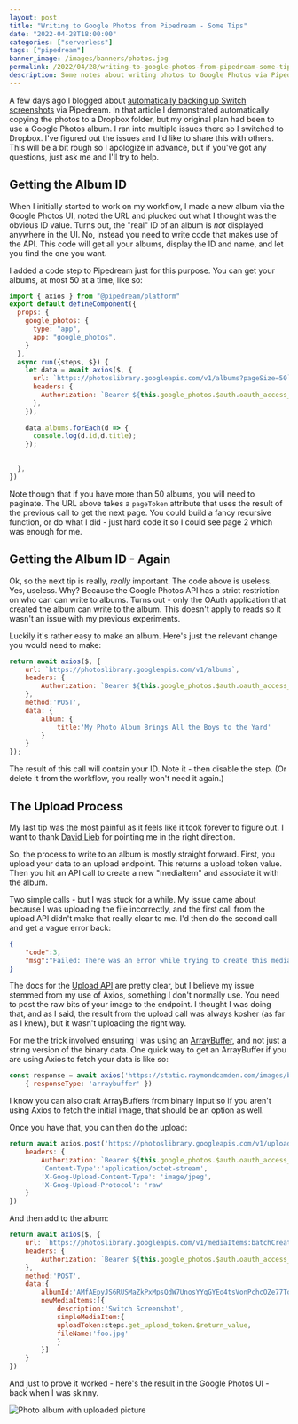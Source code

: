 ```yaml
---
layout: post
title: "Writing to Google Photos from Pipedream - Some Tips"
date: "2022-04-28T18:00:00"
categories: ["serverless"]
tags: ["pipedream"]
banner_image: /images/banners/photos.jpg
permalink: /2022/04/28/writing-to-google-photos-from-pipedream-some-tips.html
description: Some notes about writing photos to Google Photos via Pipedream
---
```


A few days ago I blogged about [automatically backing up Switch screenshots](https://www.raymondcamden.com/2022/04/23/store-nintendo-switch-screenshots-in-the-cloud-using-pipedream) via Pipedream. In that article I demonstrated automatically copying the photos to a Dropbox folder, but my original plan had been to use a Google Photos album. I ran into multiple issues there so I switched to Dropbox. I've figured out the issues and I'd like to share this with others. This will be a bit rough so I apologize in advance, but if you've got any questions, just ask me and I'll try to help.

## Getting the Album ID

When I initially started to work on my workflow, I made a new album via the Google Photos UI, noted the URL and plucked out what I thought was the obvious ID value. Turns out, the "real" ID of an album is *not* displayed anywhere in the UI. No, instead you need to write code that makes use of the API. This code will get all your albums, display the ID and name, and let you find the one you want. 

I added a code step to Pipedream just for this purpose. You can get your albums, at most 50 at a time, like so:

```js
import { axios } from "@pipedream/platform"
export default defineComponent({
  props: {
    google_photos: {
      type: "app",
      app: "google_photos",
    }
  },
  async run({steps, $}) {
    let data = await axios($, {
      url: `https://photoslibrary.googleapis.com/v1/albums?pageSize=50`,
      headers: {
        Authorization: `Bearer ${this.google_photos.$auth.oauth_access_token}`,
      },
    });
    
    data.albums.forEach(d => {
      console.log(d.id,d.title);
    });
    

  },
})
```

Note though that if you have more than 50 albums, you will need to paginate. The URL above takes a `pageToken` attribute that uses the result of the previous call to get the next page. You could build a fancy recursive function, or do what I did - just hard code it so I could see page 2 which was enough for me.

## Getting the Album ID - Again

Ok, so the next tip is really, *really* important. The code above is useless. Yes, useless. Why? Because the Google Photos API has a strict restriction on who can can write to albums. Turns out - only the OAuth application that created the album can write to the album. This doesn't apply to reads so it wasn't an issue with my previous experiments. 

Luckily it's rather easy to make an album. Here's just the relevant change you would need to make:

```js
return await axios($, {
	url: `https://photoslibrary.googleapis.com/v1/albums`,
	headers: {
		Authorization: `Bearer ${this.google_photos.$auth.oauth_access_token}`,
	},
	method:'POST', 
	data: {
		album: {
			title:'My Photo Album Brings All the Boys to the Yard'
		}
	}
});
```

The result of this call will contain your ID. Note it - then disable the step. (Or delete it from the workflow, you really won't need it again.)

## The Upload Process

My last tip was the most painful as it feels like it took forever to figure out. I want to thank [David Lieb](https://twitter.com/dflieb) for pointing me in the right direction. 

So, the process to write to an album is mostly straight forward. First, you upload your data to an upload endpoint. This returns a upload token value. Then you hit an API call to create a new "mediaItem" and associate it with the album.

Two simple calls - but I was stuck for a while. My issue came about because I was uploading the file incorrectly, and the first call from the upload API didn't make that really clear to me. I'd then do the second call and get a vague error back:

```json
{
	"code":3, 
	"msg":"Failed: There was an error while trying to create this media item."
}
```

The docs for the [Upload API](https://developers.google.com/photos/library/guides/upload-media) are pretty clear, but I believe my issue stemmed from my use of Axios, something I don't normally use. You need to post the raw bits of your image to the endpoint. I thought I was doing that, and as I said, the result from the upload call was always kosher (as far as I knew), but it wasn't uploading the right way.

For me the trick involved ensuring I was using an [ArrayBuffer](https://developer.mozilla.org/en-US/docs/Web/JavaScript/Reference/Global_Objects/ArrayBuffer), and not just a string version of the binary data. One quick way to get an ArrayBuffer if you are using Axios to fetch your data is like so:

```js
const response = await axios('https://static.raymondcamden.com/images/banners/raypgday2.jpg', 
	{ responseType: 'arraybuffer' })
```

I know you can also craft ArrayBuffers from binary input so if you aren't using Axios to fetch the initial image, that should be an option as well. 

Once you have that, you can then do the upload:

```js
return await axios.post('https://photoslibrary.googleapis.com/v1/uploads', response.data, {
	headers: {
		Authorization: `Bearer ${this.google_photos.$auth.oauth_access_token}`,
		'Content-Type':'application/octet-stream',
		'X-Goog-Upload-Content-Type': 'image/jpeg',
		'X-Goog-Upload-Protocol': 'raw'
	}
})
```

And then add to the album:

```js
return await axios($, {
	url: `https://photoslibrary.googleapis.com/v1/mediaItems:batchCreate`,
	headers: {
		Authorization: `Bearer ${this.google_photos.$auth.oauth_access_token}`,
	},
	method:'POST',
	data:{
		albumId:'AMfAEpyJS6RUSMaZkPxMpsQdW7UnosYYqGYEo4tsVonPchcOZe77ToJRzTNO26eor8hmwx6U2Ag1',
		newMediaItems:[{
			description:'Switch Screenshot',
			simpleMediaItem:{
			uploadToken:steps.get_upload_token.$return_value,
			fileName:'foo.jpg'
			}
		}]
	}
})
```

And just to prove it worked - here's the result in the Google Photos UI - back when I was skinny.

<p>
<img data-src="https://static.raymondcamden.com/images/2022/04/gp1.jpg" alt="Photo album with uploaded picture" class="lazyload imgborder imgcenter">
</p>